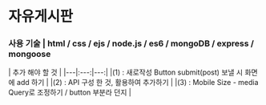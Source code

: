 # 자유게시판

### 사용 기술 | html / css / ejs / node.js / es6 / mongoDB / express / mongoose

| 추가 해야 할 것 |
|---|:---:|---:|
|(1) : 새로작성 Button submit(post) 보낼 시 화면에 add 하기 |
|(2) : API 구성 한 것, 활용하여 추가하기 |
|(3) : Mobile Size - media Query로 조정하기 / button 부분라 던지  |
